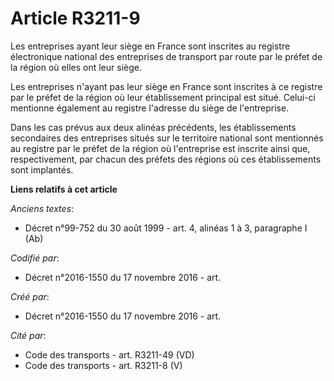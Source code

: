 # Article R3211-9

Les entreprises ayant leur siège en France sont inscrites au registre électronique national des entreprises de transport par
route par le préfet de la région où elles ont leur siège.

Les entreprises n'ayant pas leur siège en France sont inscrites à ce registre par le préfet de la région où leur
établissement principal est situé. Celui-ci mentionne également au registre l'adresse du siège de l'entreprise.

Dans les cas prévus aux deux alinéas précédents, les établissements secondaires des entreprises situés sur le territoire
national sont mentionnés au registre par le préfet de la région où l'entreprise est inscrite ainsi que, respectivement, par
chacun des préfets des régions où ces établissements sont implantés.

**Liens relatifs à cet article**

_Anciens textes_:

  - Décret n°99-752 du 30 août 1999 - art. 4, alinéas 1 à 3, paragraphe I  (Ab)

_Codifié par_:

  - Décret n°2016-1550 du 17 novembre 2016 - art.

_Créé par_:

  - Décret n°2016-1550 du 17 novembre 2016 - art.

_Cité par_:

  - Code des transports - art. R3211-49 (VD)
  - Code des transports - art. R3211-8 (V)
